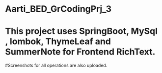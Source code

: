 # Aarti_BED_GrCodingPrj_3
# This project uses SpringBoot, MySql , lombok, ThymeLeaf and SummerNote for Frontend RichText. 
#Screenshots for all operations are also uploaded.
